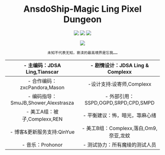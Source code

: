 

<div align="center"> 

# AnsdoShip-Magic Ling Pixel Dungeon

[![](https://img.shields.io/badge/join-QQ%20group-brightgreen?style=for-the-badge&logo=tencentqq)](https://jq.qq.com/?_wv=1027&k=R7ZXeEQM)
![](https://img.shields.io/github/repo-size/LingASDJ/magic-ling-pixel-dungeon?style=for-the-badge&color=%23F8BBD0)
![](https://img.shields.io/github/release/LingASDJ/magic-ling-pixel-dungeon?style=for-the-badge&color=%235C6BC0&label=0.6)

![](SCS/s.png)

```
未知不代表无知，亵渎的最高境界是忘我……
```

| - 主编码：JDSA Ling,Tianscar        | - 剧情设计：JDSA Ling & Complexx         |
|:-------------------------------:|:------------------------------:|
| - 合作编码：zxcPandora,Mason         |-设计支持:设寄师,Complexx |      |
| - 编码指导：SmuJB,Shower,Alexstrasza | - 外部引用：SSPD,OGPD,SRPD,CPD,SMPD |
| - 美工A组：被子,Complexx,REN            | - 平衡建议：怖，暗光，荨麻心绪               |
| - 博客&更新服务支持:QinYue             | - 美工B组：Complexx,落白,Om9,奈亚,龙蚊                |
| - 音乐：Prohonor                   | - 测试协力：所有魔绫的测试人员               |

</div>

